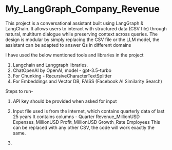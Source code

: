 # My_LangGraph_Company_Revenue
This project is a conversational assistant built using LangGraph &amp; LangChain. It allows users to interact with structured data (CSV file) through natural, multiturn dialogue while preserving context across queries. The design is modular by simply replacing the CSV file or the LLM model, the assistant can be adapted to answer Qs in different domains

I have used the below mentioned tools and libraries in the project
1. Langchain and Langgraph libraries.
2. ChatOpenAI by OpenAI, model - gpt-3.5-turbo
3. For Chunking - RecursiveCharacterTextSplitter
4. For Embeddings and Vector DB, FAISS (Facebook AI Similarity Search)

Steps to run-
1. API key should be provided when asked for input

2. Input file used is from the internet, which contains quarterly data of last 25 years 
   It contains columns - Quarter Revenue_MillionUSD Expenses_MillionUSD Profit_MillionUSD Growth_Rate Employees
   This can be replaced with any other CSV, the code will work exactly the same.

3. 
